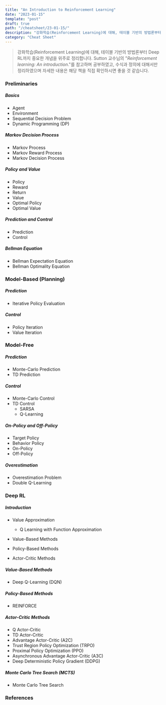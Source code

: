```yaml
---
title: "An Introduction to Reinforcement Learning"
date: "2023-01-15"
template: "post"
draft: true
path: "/cheatsheet/23-01-15/"
description: "강화학습(Reinforcement Learning)에 대해, 테이블 기반의 방법론부터 Deep RL까지 중요한 개념을 위주로 정리합니다. Sutton 교수님의 "*Reinforcement learning: An introduction*."를 참고하며 공부하였고, 수식과 정의에 대해서만 정리하였으며 자세한 내용은 해당 책을 직접 확인하시면 좋을 것 같습니다."
category: "Cheat Sheet"
---
```


> 강화학습(Reinforcement Learning)에 대해, 테이블 기반의 방법론부터 Deep RL까지 중요한 개념을 위주로 정리합니다. Sutton 교수님의 "*Reinforcement learning: An introduction*."를 참고하며 공부하였고, 수식과 정의에 대해서만 정리하였으며 자세한 내용은 해당 책을 직접 확인하시면 좋을 것 같습니다.

### Preliminaries

##### Basics

- Agent
- Environment
- Sequential Decision Problem
- Dynamic Programming (DP)

##### Markov Decision Process

- Markov Process
- Markov Reward Process
- Markov Decision Process

##### Policy and Value

- Policy
- Reward
- Return
- Value
- Optimal Policy
- Optimal Value

##### Prediction and Control

- Prediction
- Control

##### Bellman Equation

- Bellman Expectation Equation
- Bellman Optimality Equation

### Model-Based (Planning)

##### Prediction

- Iterative Policy Evaluation

##### Control

- Policy Iteration
- Value Iteration

### Model-Free

##### Prediction

- Monte-Carlo Prediction
- TD Prediction

##### Control

- Monte-Carlo Control
- TD Control
  - SARSA
  - Q-Learning

##### On-Policy and Off-Policy

- Target Policy
- Behavior Policy
- On-Policy
- Off-Policy

##### Overestimation

- Overestimation Problem
- Double Q-Learning

### Deep RL

##### Introduction

- Value Approximation
  - Q Learning with Function Approximation

- Value-Based Methods
- Policy-Based Methods
- Actor-Critic Methods

##### Value-Based Methods

- Deep Q-Learning (DQN)

##### Policy-Based Methods

- REINFORCE

##### Actor-Critic Methods

- Q Actor-Critic
- TD Actor-Critic
- Advantage Actor-Critic (A2C)
- Trust Region Policy Optimization (TRPO)
- Proximal Policy Optimization (PPO)
- Asynchronous Advantage Actor-Critic (A3C)
- Deep Deterministic Policy Gradient (DDPG)

##### Monte Carlo Tree Search (MCTS)

- Monte Carlo Tree Search

### References

[^1]: Sutton, Richard S., and Andrew G. Barto., *"Reinforcement learning: An introduction,"* MIT Press, 2018.

